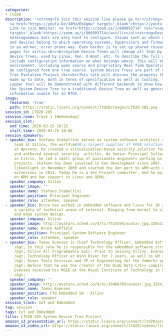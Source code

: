 ```yaml
---
categories:
- ltd20
description: '<strong>To join this session live please go to:</strong><br><ul><li>YouTube:
  <a href="https://youtu.be/34MuzEb4gmw" target="_blank">https://youtu.be/34MuzEb4gmw</a></li><li>Zoom:
  Link to join Webinar: <a href="https://zoom.us/j/800993714" rel="noopener noreferrer"
  target="_blank">https://zoom.us/j/800993714</a></li></ul><strong>Description:&nbsp;</strong><br>Today''s
  heterogeneous SoCs are very hard to configure. Issues such as which cores, memory
  and devices belong to which operating systems, hypervisors and firmware is done
  in an ad-hoc, error prone way. Even harder is to set up shared resources, e.g. shared
  pages for virtio.<br><br>System Device Trees will change all that by extending today''s
  device trees, used by Linux, Xen, U-Boot, etc. to describe the full system and also
  include configuration information on what belongs where. This will enable any operating
  environment, including open source and proprietary Real-Time Operating Systems to
  be configured form one true source. System Device Trees are part of the Linaro Device
  Tree Evolution Project.<br><br>This talk will discuss the progress that has been
  made up to date, both in terms of specification as well as tooling. The open source
  Lopper tool will be demonstrated with different backends to show how to "prune"
  the System Device Tree to a traditional Device Tree as well as generating "#define"
  information usable for an RTOS.'
image:
  featured: 'true'
  path: https://static.linaro.org/connect/ltd20/images/LTD20-205.png
session_id: LTD20-205
session_room: Track 1 [Wednesday]
session_slot:
  end_time: 2020-03-25 18:25
  start_time: 2020-03-25 18:00
session_speakers:
- speaker_bio: Stefano Stabellini serves as system software architect and virtualization
    lead at Xilinx, the world\&#39;s largest supplier of FPGA solutions. Previously,
    at Aporeto, he created a virtualization-based security solution for containers
    and authored several security  articles. As Senior Principal Software Engineer
    in Citrix, he led a small group of passionate engineers working on Open Source
    projects. Stefano has been involved in Xen development since 2007. He created
    libxenlight in November 2009 and started the Xen port to ARM with virtualization
    extensions in 2011. Today he is a Xen Project committer, and he maintains Xen
    on ARM and Xen support in Linux and QEMU.
  speaker_company: Xilinx
  speaker_image: ''
  speaker_name: Stefano Stabellini
  speaker_position: Principal Engineer
  speaker_role: attendee, speaker
- speaker_bio: Bruce has worked in embedded software and linux for 20 years and has
    a variety of technical areas of interest. Ranging from kernel to virtualization/containers
    and edge system design.
  speaker_company: Xilinx
  speaker_image: http://avatars.sched.co/4/7c/7525594/avatar.jpg.320x320px.jpg?aed
  speaker_name: Bruce Ashfield
  speaker_position: Principal System Software Engineer
  speaker_role: attendee, speaker
- speaker_bio: Tomas Evensen is Chief Technology Officer, Embedded Software at Xilinx.&lt;br
    /&gt; In this role he is responsible for the embedded software strategy for&lt;br
    /&gt; Xilinx All Programmable SoCs. Prior to joining Xilinx, Evensen was Chief&lt;br
    /&gt; Technology Officer at Wind River for 7 years, as well as GM for the Wind&lt;br
    /&gt; River Tools Division and VP of Engineering for the VxWorks operating system.&lt;br
    /&gt; Before that he was the creator of the Diab Data C/C++ compilers.&lt;br /&gt;
    Evensen received his MSEE at the Royal Institute of Technology in Stockholm, Sweden.&lt;br
    /&gt;
  speaker_company: ''
  speaker_image: http://avatars.sched.co/0/4c/10468705/avatar.jpg.320x320px.jpg?0b9
  speaker_name: Tomas Evensen
  speaker_position: CTO Embedded SW - Xilinx
  speaker_role: speaker
session_track: IoT and Embedded
tag: session
tags: IoT and Embedded
title: LTD20-205 System Device Tree Project
amazon_s3_presentation_url: https://static.linaro.org/connect/ltd20/presentations/LTD20-205-0.pdf
amazon_s3_video_url: https://static.linaro.org/connect/ltd20/videos/ltd20-205.mp4
---
```

